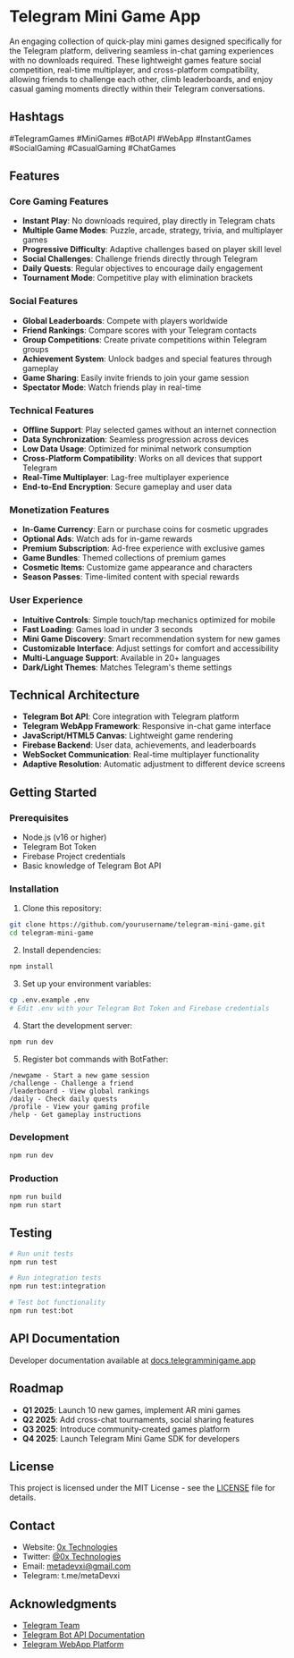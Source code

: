 # Telegram Mini Game App

An engaging collection of quick-play mini games designed specifically for the Telegram platform, delivering seamless in-chat gaming experiences with no downloads required. These lightweight games feature social competition, real-time multiplayer, and cross-platform compatibility, allowing friends to challenge each other, climb leaderboards, and enjoy casual gaming moments directly within their Telegram conversations.

## Hashtags

#TelegramGames #MiniGames #BotAPI #WebApp #InstantGames #SocialGaming #CasualGaming #ChatGames

## Features

### Core Gaming Features
- **Instant Play**: No downloads required, play directly in Telegram chats
- **Multiple Game Modes**: Puzzle, arcade, strategy, trivia, and multiplayer games
- **Progressive Difficulty**: Adaptive challenges based on player skill level
- **Social Challenges**: Challenge friends directly through Telegram
- **Daily Quests**: Regular objectives to encourage daily engagement
- **Tournament Mode**: Competitive play with elimination brackets

### Social Features
- **Global Leaderboards**: Compete with players worldwide
- **Friend Rankings**: Compare scores with your Telegram contacts
- **Group Competitions**: Create private competitions within Telegram groups
- **Achievement System**: Unlock badges and special features through gameplay
- **Game Sharing**: Easily invite friends to join your game session
- **Spectator Mode**: Watch friends play in real-time

### Technical Features
- **Offline Support**: Play selected games without an internet connection
- **Data Synchronization**: Seamless progression across devices
- **Low Data Usage**: Optimized for minimal network consumption
- **Cross-Platform Compatibility**: Works on all devices that support Telegram
- **Real-Time Multiplayer**: Lag-free multiplayer experience
- **End-to-End Encryption**: Secure gameplay and user data

### Monetization Features
- **In-Game Currency**: Earn or purchase coins for cosmetic upgrades
- **Optional Ads**: Watch ads for in-game rewards
- **Premium Subscription**: Ad-free experience with exclusive games
- **Game Bundles**: Themed collections of premium games
- **Cosmetic Items**: Customize game appearance and characters
- **Season Passes**: Time-limited content with special rewards

### User Experience
- **Intuitive Controls**: Simple touch/tap mechanics optimized for mobile
- **Fast Loading**: Games load in under 3 seconds
- **Mini Game Discovery**: Smart recommendation system for new games
- **Customizable Interface**: Adjust settings for comfort and accessibility
- **Multi-Language Support**: Available in 20+ languages
- **Dark/Light Themes**: Matches Telegram's theme settings

## Technical Architecture

- **Telegram Bot API**: Core integration with Telegram platform
- **Telegram WebApp Framework**: Responsive in-chat game interface
- **JavaScript/HTML5 Canvas**: Lightweight game rendering
- **Firebase Backend**: User data, achievements, and leaderboards
- **WebSocket Communication**: Real-time multiplayer functionality
- **Adaptive Resolution**: Automatic adjustment to different device screens

## Getting Started

### Prerequisites
- Node.js (v16 or higher)
- Telegram Bot Token
- Firebase Project credentials
- Basic knowledge of Telegram Bot API

### Installation

1. Clone this repository:
```bash
git clone https://github.com/yourusername/telegram-mini-game.git
cd telegram-mini-game
```

2. Install dependencies:
```bash
npm install
```

3. Set up your environment variables:
```bash
cp .env.example .env
# Edit .env with your Telegram Bot Token and Firebase credentials
```

4. Start the development server:
```bash
npm run dev
```

5. Register bot commands with BotFather:
```
/newgame - Start a new game session
/challenge - Challenge a friend
/leaderboard - View global rankings
/daily - Check daily quests
/profile - View your gaming profile
/help - Get gameplay instructions
```


### Development
```bash
npm run dev
```

### Production
```bash
npm run build
npm run start
```

## Testing

```bash
# Run unit tests
npm run test

# Run integration tests
npm run test:integration

# Test bot functionality
npm run test:bot
```

## API Documentation

Developer documentation available at [docs.telegramminigame.app](https://docs.telegramminigame.app)

## Roadmap

- **Q1 2025**: Launch 10 new games, implement AR mini games
- **Q2 2025**: Add cross-chat tournaments, social sharing features
- **Q3 2025**: Introduce community-created games platform
- **Q4 2025**: Launch Telegram Mini Game SDK for developers

## License

This project is licensed under the MIT License - see the [LICENSE](LICENSE) file for details.

## Contact

- Website: [0x Technologies](https://0xtech.org)
- Twitter: [@0x Technologies](https://twitter.com/0xtech.guru)
- Email: metadevxi@gmail.com
- Telegram: t.me/metaDevxi

## Acknowledgments

- [Telegram Team](https://telegram.org)
- [Telegram Bot API Documentation](https://core.telegram.org/bots/api)
- [Telegram WebApp Platform](https://core.telegram.org/bots/webapps)
